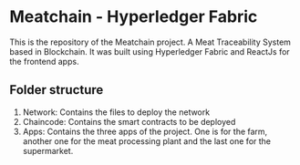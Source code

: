 [//]: # (SPDX-License-Identifier: CC-BY-4.0)

# Meatchain - Hyperledger Fabric

This is the repository of the Meatchain project. A Meat Traceability System based in Blockchain. It was built using Hyperledger Fabric and ReactJs for the frontend apps. 

## Folder structure

1. Network: Contains the files to deploy the network
2. Chaincode: Contains the smart contracts to be deployed
3. Apps: Contains the three apps of the project. One is for the farm, another one for the meat processing plant and the last one for the supermarket.